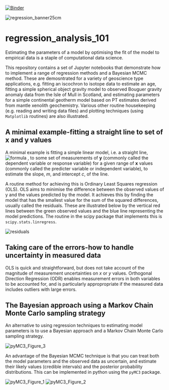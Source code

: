 [![Binder](https://mybinder.org/badge_logo.svg)](https://mybinder.org/v2/gh/skerryvore/linear_regression_101/master)

![regression_banner25cm](https://user-images.githubusercontent.com/5646482/79122519-bd6c2d00-7d8f-11ea-9732-471f6bfe0168.png)

# regression_analysis_101
Estimating the parameters of a model by optimising the fit of the model to empirical data is a staple of computational data science. 

This repository contains a set of Jupyter notebooks that demonstrate how to implement a range of regression methods and a Bayesian MCMC method. These are demosntrated for a variety of geoscience type applications, e.g. fitting an iscochron to isotope data to estimate an age, fitting a simple spherical object gravity model to observed Bouguer gravity anomaly data from the Isle of Mull in Scotland, and estimating parameters for a simple continental geotherm model based on PT estimates derived from mantle xenolith geochemistry. Various other routine housekeeping (e.g. reading and writing data files) and plotting techniques (using `Matplotlib` routines) are also illustrated.

## A minimal example-fitting a straight line to set of x and y values
A minimal example is fitting a simple linear model, i.e. a straight line, ![formula](https://render.githubusercontent.com/render/math?math=y=mx%2Bc)
, to some set of measurements of **y** (commonly called the dependent variable or response variable) for a given range of **x** values (commonly called the predicter variable or independent variable), to estimate the slope, _m_, and intercept _c_, of the line.

A routine method for achieving this is Ordinary Least Squares regression (OLS). OLS aims to minimise the difference between the observed values of y and the values predicted by the model. It achieves this by finding the model that has the smallest value for the sum of the squared differences, usually called the residuals. These are illustrated below by the vertical red lines between the green observed values and the blue line representing the model predictions. The routine in the scipy package that implements this is `scipy.stats.linregress`.

![residuals](https://user-images.githubusercontent.com/5646482/79123220-90207e80-7d91-11ea-8def-6c2486257133.png)


## Taking care of the errors-how to handle uncertainty in measured data
OLS is quick and straightforward, but does not take account of the magnitude of measurement uncertainties on _x_ or _y_ values. Orthogonal Direction Regression (ODR) enables measurement errors in both variables to be accounted for, and is particularly appropropriate if the measured data includes outliers with large errors.

## The Bayesian approach using a Markov Chain Monte Carlo sampling strategy
An alternative to using regression techniques to estimating model parameters is to use a Bayesian approach and a Markov Chain Monte Carlo sampling strategy.

![pyMC3_Figure_3](https://user-images.githubusercontent.com/5646482/79071016-2b055400-7cd1-11ea-8228-e54777c30753.png)

An advantage of the Bayesian MCMC technique is that you can treat both the model parameters and the observed data as uncertain, and estimate their likely values (credible intervals) and the posterior probability distributions. This can be implemented in python using the `pyMC3` package.

![pyMC3_Figure_1](https://user-images.githubusercontent.com/5646482/79071026-3193cb80-7cd1-11ea-87eb-4ca1488b3fb0.png)
![pyMC3_Figure_2](https://user-images.githubusercontent.com/5646482/79071020-2e004480-7cd1-11ea-97d1-d5c263812f36.png)







